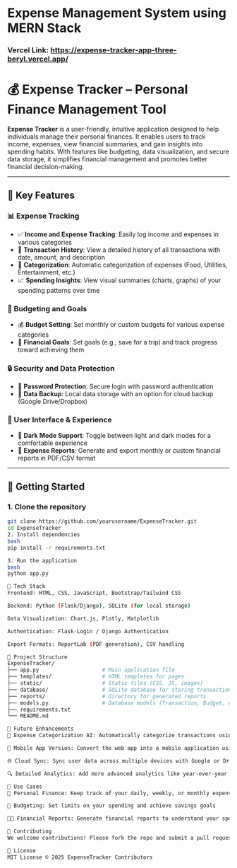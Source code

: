 
# Expense Management System using MERN Stack

### Vercel Link: https://expense-tracker-app-three-beryl.vercel.app/

# 💰 Expense Tracker – Personal Finance Management Tool

**Expense Tracker** is a user-friendly, intuitive application designed to help individuals manage their personal finances. It enables users to track income, expenses, view financial summaries, and gain insights into spending habits. With features like budgeting, data visualization, and secure data storage, it simplifies financial management and promotes better financial decision-making.

---

## 🌟 Key Features

### 📊 Expense Tracking
- ✅ **Income and Expense Tracking**: Easily log income and expenses in various categories
- 📅 **Transaction History**: View a detailed history of all transactions with date, amount, and description
- 🧠 **Categorization**: Automatic categorization of expenses (Food, Utilities, Entertainment, etc.)
- 📈 **Spending Insights**: View visual summaries (charts, graphs) of your spending patterns over time

### 💸 Budgeting and Goals
- 💰 **Budget Setting**: Set monthly or custom budgets for various expense categories
- 🎯 **Financial Goals**: Set goals (e.g., save for a trip) and track progress toward achieving them

### 🔒 Security and Data Protection
- 🔐 **Password Protection**: Secure login with password authentication
- 🔄 **Data Backup**: Local data storage with an option for cloud backup (Google Drive/Dropbox)

### 📱 User Interface & Experience
- 🌙 **Dark Mode Support**: Toggle between light and dark modes for a comfortable experience
- 🧳 **Expense Reports**: Generate and export monthly or custom financial reports in PDF/CSV format

---

## 🚀 Getting Started

### 1. Clone the repository
```bash
git clone https://github.com/yourusername/ExpenseTracker.git
cd ExpenseTracker
2. Install dependencies
bash
pip install -r requirements.txt

3. Run the application
bash
python app.py

🧠 Tech Stack
Frontend: HTML, CSS, JavaScript, Bootstrap/Tailwind CSS

Backend: Python (Flask/Django), SQLite (for local storage)

Data Visualization: Chart.js, Plotly, Matplotlib

Authentication: Flask-Login / Django Authentication

Export Formats: ReportLab (PDF generation), CSV handling

📂 Project Structure
ExpenseTracker/
├── app.py                    # Main application file
├── templates/                # HTML templates for pages
├── static/                   # Static files (CSS, JS, images)
├── database/                 # SQLite database for storing transactions
├── reports/                  # Directory for generated reports
├── models.py                 # Database models (Transaction, Budget, etc.)
├── requirements.txt
└── README.md

🧩 Future Enhancements
🛒 Expense Categorization AI: Automatically categorize transactions using machine learning

📱 Mobile App Version: Convert the web app into a mobile application using React Native

🌐 Cloud Sync: Sync user data across multiple devices with Google or Dropbox integration

🔍 Detailed Analytics: Add more advanced analytics like year-over-year comparisons and custom financial ratios

💼 Use Cases
🧾 Personal Finance: Keep track of your daily, weekly, or monthly expenses and income

🎯 Budgeting: Set limits on your spending and achieve savings goals

🧑‍💼 Financial Reports: Generate financial reports to understand your spending habits

🙌 Contributing
We welcome contributions! Please fork the repo and submit a pull request. Whether it’s a feature, bug fix, or improvement — we’d love to have you onboard.

📜 License
MIT License © 2025 ExpenseTracker Contributors
